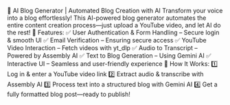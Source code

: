 🚀 AI Blog Generator | Automated Blog Creation with AI
Transform your voice into a blog effortlessly! This AI-powered blog generator automates the entire content creation process—just upload a YouTube video, and let AI do the rest!
🔹 Features:
✅ User Authentication & Form Handling – Secure login & smooth UI
✅ Email Verification – Ensuring secure access
✅ YouTube Video Interaction – Fetch videos with yt_dlp
✅ Audio to Transcript – Powered by Assembly AI
✅ Text to Blog Generation – Using Gemini AI
✅ Interactive UI – Seamless and user-friendly experience
📌 How It Works:
1️⃣ Log in & enter a YouTube video link
2️⃣ Extract audio & transcribe with Assembly AI
3️⃣ Process text into a structured blog with Gemini AI
4️⃣ Get a fully formatted blog post—ready to publish!
